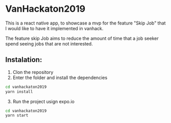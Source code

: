 # VanHackaton2019

This is a react native app, to showcase a mvp for the feature "Skip Job" that I would like to have it implemented in vanhack.

The feature skip Job aims to reduce the amount of time that a job seeker spend seeing jobs that are not interested.

## Instalation:

1. Clon the repository
2. Enter the folder and install the dependencies
```bash
cd vanhackaton2019
yarn install
```
3. Run the project usign expo.io
```bash
cd vanhackaton2019
yarn start
```